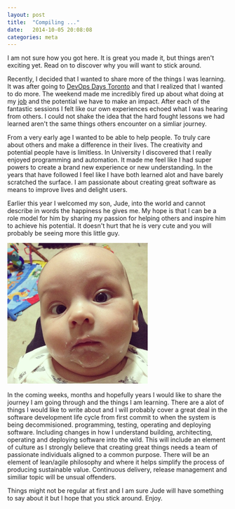 ```yaml
---
layout: post
title:  "Compiling ..."
date:   2014-10-05 20:08:08
categories: meta
---
```


I am not sure how you got here. It is great you made it, but things aren't
exciting yet. Read on to discover why you will want to stick around.

Recently, I decided that I wanted to share more of the things I was learning.
It was after going to [DevOps Days Toronto][devopsdaysto] and that I realized
that I wanted to do more. The weekend made me incredibly fired up about what
doing at my [job][d2l] and the potential we have to make an impact. After each
of the fantastic sessions I felt like our own experiences echoed what I was
hearing from others. I could not shake the idea that the hard fought lessons we
had learned aren't the same things others encounter on a simliar journey.

From a very early age I wanted to be able to help people. To truly care about
others and make a difference in their lives. The creativity and potential
people have is limitless. In University I discovered that I really enjoyed
programming and automation. It made me feel like I had super powers to create
a brand new experience or new understanding. In the years that have followed
I feel like I have both learned alot and have barely scratched the surface.
I am passionate about creating great software as means to improve lives and
delight users.

Earlier this year I welcomed my son, Jude, into the world and cannot describe
in words the happiness he gives me. My hope is that I can be a role model for
him by sharing my passion for helping others and inspire him to achieve his
potential. It doesn't hurt that he is very cute and you will probably be
seeing more this little guy.

![Jude with milk all over his face][jude]

In the coming weeks, months and hopefully years I would like to share the
journey I am going through and the things I am learning. There are a alot of
things I would like to write about and I will probably cover a great deal in
the software development life cycle from first commit to when the system is
being decommisioned. programming, testing, operating and deploying software.
Including changes in how I understand building, architecting, operating and
deploying software into the wild. This will include an element of culture as
I strongly believe that creating great things needs a team of passionate
individuals aligned to a common purpose. There will be an element of
lean/agile philosophy and where it helps simplify the process of producing
sustainable value. Continuous delivery, release management and similiar topic
will be unsual offenders.

Things might not be regular at first and I am sure Jude will have something to
say about it but I hope that you stick around. Enjoy.

[devopsdaysto]: http://devopsdays.org/events/2014-toronto/
[d2l]:          http://d2l.com
[jude]:         /images/posts/MilkFace.png "Oh, hi"
